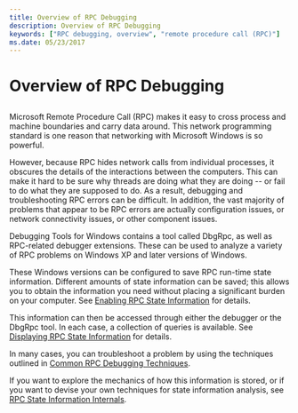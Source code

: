 ```yaml
---
title: Overview of RPC Debugging
description: Overview of RPC Debugging
keywords: ["RPC debugging, overview", "remote procedure call (RPC)"]
ms.date: 05/23/2017
---
```


# Overview of RPC Debugging


## <span id="ddk_overview_of_rpc_debugging_dbg"></span><span id="DDK_OVERVIEW_OF_RPC_DEBUGGING_DBG"></span>


Microsoft Remote Procedure Call (RPC) makes it easy to cross process and machine boundaries and carry data around. This network programming standard is one reason that networking with Microsoft Windows is so powerful.

However, because RPC hides network calls from individual processes, it obscures the details of the interactions between the computers. This can make it hard to be sure why threads are doing what they are doing -- or fail to do what they are supposed to do. As a result, debugging and troubleshooting RPC errors can be difficult. In addition, the vast majority of problems that appear to be RPC errors are actually configuration issues, or network connectivity issues, or other component issues.

Debugging Tools for Windows contains a tool called DbgRpc, as well as RPC-related debugger extensions. These can be used to analyze a variety of RPC problems on Windows XP and later versions of Windows.

These Windows versions can be configured to save RPC run-time state information. Different amounts of state information can be saved; this allows you to obtain the information you need without placing a significant burden on your computer. See [Enabling RPC State Information](enabling-rpc-state-information.md) for details.

This information can then be accessed through either the debugger or the DbgRpc tool. In each case, a collection of queries is available. See [Displaying RPC State Information](displaying-rpc-state-information.md) for details.

In many cases, you can troubleshoot a problem by using the techniques outlined in [Common RPC Debugging Techniques](common-rpc-debugging-techniques.md).

If you want to explore the mechanics of how this information is stored, or if you want to devise your own techniques for state information analysis, see [RPC State Information Internals](rpc-state-information-internals.md).

 

 